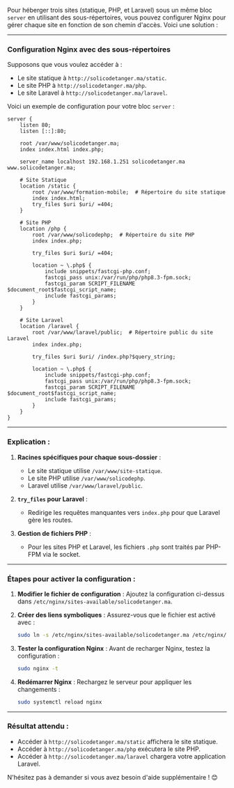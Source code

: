 Pour héberger trois sites (statique, PHP, et Laravel) sous un même bloc `server` en utilisant des sous-répertoires, vous pouvez configurer Nginx pour gérer chaque site en fonction de son chemin d'accès. Voici une solution :

---

### Configuration Nginx avec des sous-répertoires

Supposons que vous voulez accéder à :
- Le site statique à `http://solicodetanger.ma/static`.
- Le site PHP à `http://solicodetanger.ma/php`.
- Le site Laravel à `http://solicodetanger.ma/laravel`.

Voici un exemple de configuration pour votre bloc `server` :

```nginx
server {
    listen 80;
    listen [::]:80;

    root /var/www/solicodetanger.ma;
    index index.html index.php;

    server_name localhost 192.168.1.251 solicodetanger.ma www.solicodetanger.ma;

    # Site Statique
    location /static {
        root /var/www/formation-mobile;  # Répertoire du site statique
        index index.html;
        try_files $uri $uri/ =404;
    }

    # Site PHP
    location /php {
        root /var/www/solicodephp;  # Répertoire du site PHP
        index index.php;

        try_files $uri $uri/ =404;

        location ~ \.php$ {
            include snippets/fastcgi-php.conf;
            fastcgi_pass unix:/var/run/php/php8.3-fpm.sock;
            fastcgi_param SCRIPT_FILENAME $document_root$fastcgi_script_name;
            include fastcgi_params;
        }
    }

    # Site Laravel
    location /laravel {
        root /var/www/laravel/public;  # Répertoire public du site Laravel
        index index.php;

        try_files $uri $uri/ /index.php?$query_string;

        location ~ \.php$ {
            include snippets/fastcgi-php.conf;
            fastcgi_pass unix:/var/run/php/php8.3-fpm.sock;
            fastcgi_param SCRIPT_FILENAME $document_root$fastcgi_script_name;
            include fastcgi_params;
        }
    }
}
```

---

### Explication :
1. **Racines spécifiques pour chaque sous-dossier** :
   - Le site statique utilise `/var/www/site-statique`.
   - Le site PHP utilise `/var/www/solicodephp`.
   - Laravel utilise `/var/www/laravel/public`.

2. **`try_files` pour Laravel** :
   - Redirige les requêtes manquantes vers `index.php` pour que Laravel gère les routes.

3. **Gestion de fichiers PHP** :
   - Pour les sites PHP et Laravel, les fichiers `.php` sont traités par PHP-FPM via le socket.

---

### Étapes pour activer la configuration :
1. **Modifier le fichier de configuration** :
   Ajoutez la configuration ci-dessus dans `/etc/nginx/sites-available/solicodetanger.ma`.

2. **Créer des liens symboliques** :
   Assurez-vous que le fichier est activé avec :
   ```bash
   sudo ln -s /etc/nginx/sites-available/solicodetanger.ma /etc/nginx/sites-enabled/
   ```

3. **Tester la configuration Nginx** :
   Avant de recharger Nginx, testez la configuration :
   ```bash
   sudo nginx -t
   ```

4. **Redémarrer Nginx** :
   Rechargez le serveur pour appliquer les changements :
   ```bash
   sudo systemctl reload nginx
   ```

---

### Résultat attendu :
- Accéder à `http://solicodetanger.ma/static` affichera le site statique.
- Accéder à `http://solicodetanger.ma/php` exécutera le site PHP.
- Accéder à `http://solicodetanger.ma/laravel` chargera votre application Laravel.

N'hésitez pas à demander si vous avez besoin d'aide supplémentaire ! 😊